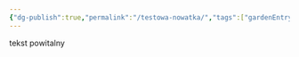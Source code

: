 ```yaml
---
{"dg-publish":true,"permalink":"/testowa-nowatka/","tags":["gardenEntry"]}
---
```




tekst powitalny